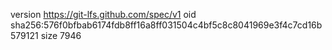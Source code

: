 version https://git-lfs.github.com/spec/v1
oid sha256:576f0bfbab6174fdb8ff16a8ff031504c4bf5c8c8041969e3f4c7cd16b579121
size 7946
